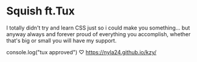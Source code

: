 # Squish ft.Tux 

I totally didn't try and learn CSS just so i could make you something... but anyway
always and forever proud of everything you accomplish,
whether that's big or small you will have my support.

console.log("tux approved") ♡
https://nyla24.github.io/kzy/
